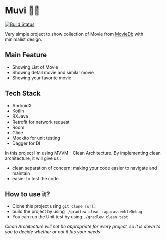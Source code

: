 Muvi :construction_worker::hammer:
=====
[![Build Status](https://travis-ci.com/andriiginting/Muvi.svg?branch=master)](https://travis-ci.com/andriiginting/Muvi)
 
Very simple project to show collection of Movie from [MovieDb](https://developers.themoviedb.org) with minimalist design.

Main Feature
-------------
* Showing List of Movie
* Showing detail movie and similar movie
* Showing your favorite movie

Tech Stack
----------
* AndroidX
* Kotlin
* RXJava
* Retrofit for network request
* Room
* Glide
* Mockito for unit testing
* Dagger for DI

In this project I'm using MVVM - Clean Architecture. By implementing clean architecture, it will give us :  
- clean separation of concern; making your code easier to navigate and maintain
- easier to test the code

How to use it?
------
- Clone this project using `git clone [url]`
- build the project by using `./gradlew clean :app:assembleDebug`
- You can run the Unit test by using `./gradlew clean test`

*Clean Architecture will not be appropriate for every project, so it is down to you to decide whether or not it fits your needs*

 
